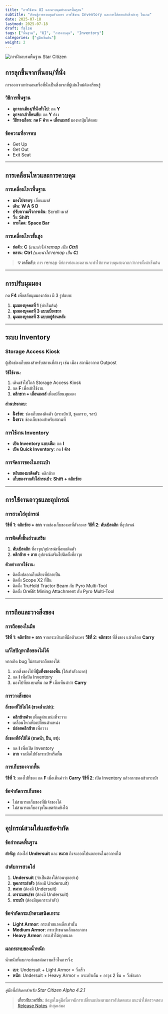 ```yaml
---
title: "การใช้งาน UI และควบคุมตัวละครพื้นฐาน"
subtitle: "เรียนรู้การควบคุมตัวละคร การใช้งาน Inventory และการโต้ตอบกับสิ่งต่างๆ ในเกม"
date: 2025-07-18
lastmod: 2025-07-18
draft: false
tags: ["พื้นฐาน", "UI", "การควบคุม", "Inventory"]
categories: ["คู่มือเริ่มต้น"]
weight: 2
---
```


![การฝึกอบรมพื้นฐาน Star Citizen](../../img/Idris_Training.jpg)

## การลุกขึ้นจากที่นอน/ที่นั่ง

การออกจากท่านอนหรือที่นั่งเป็นสิ่งแรกที่ผู้เล่นใหม่ต้องเรียนรู้

### วิธีการพื้นฐาน
- **ลุกจากเตียง/ที่นั่งทั่วไป**: กด **Y**
- **ลุกจากเก้าอี้คนขับ**: กด **Y** ค้าง
- **วิธีทางเลือก**: **กด F ค้าง + เลื่อนเมาส์** มองหาปุ่มโต้ตอบ

### ข้อความที่อาจพบ
- Get Up
- Get Out  
- Exit Seat

---

## การเคลื่อนไหวและการควบคุม

### การเคลื่อนไหวพื้นฐาน
- **มองไปรอบๆ**: เลื่อนเมาส์
- **เดิน**: **W A S D**
- **ปรับความเร็วการเดิน**: Scroll เมาส์
- **วิ่ง**: **Shift**
- **กระโดด**: **Space Bar**

### การเคลื่อนไหวขั้นสูง
- **ย่อตัว**: **C** *(แนะนำให้ remap เป็น **Ctrl**)*
- **คลาน**: **Ctrl** *(แนะนำให้ remap เป็น **C**)*

> **💡 เคล็ดลับ**: การ remap คีย์การย่อและคลานจะทำให้การควบคุมสะดวกกว่าการตั้งค่าเริ่มต้น

---

## การปรับมุมมอง

กด **F4** เพื่อสลับมุมมองกล้อง มี 3 รูปแบบ:

1. **มุมมองบุคคลที่ 1** (ค่าเริ่มต้น)
2. **มุมมองบุคคลที่ 3 แบบเบี่ยงขวา**
3. **มุมมองบุคคลที่ 3 แบบอยู่ด้านหลัง**

---

## ระบบ Inventory

### Storage Access Kiosk
ตู้เปิดช่องเก็บของสำหรับสถานที่ต่างๆ เช่น เมือง สถานีอวกาศ Outpost

**วิธีใช้งาน:**
1. เดินเข้าไปใกล้ Storage Access Kiosk
2. กด **F** เพื่อเข้าใช้งาน
3. **คลิกขวา + เลื่อนเมาส์** เพื่อเปลี่ยนมุมมอง

**ส่วนประกอบ:**
- **ฝั่งซ้าย**: ช่องเก็บของติดตัว (กระเป๋าเป้, ชุดเกราะ, ฯลฯ)
- **ฝั่งขวา**: ช่องเก็บของสำหรับสถานที่

### การใช้งาน Inventory
- **เปิด Inventory แบบเต็ม**: กด **I**
- **เปิด Quick Inventory**: กด **I ค้าง**

### การจัดการของในกระเป๋า
- **หยิบของมาติดตัว**: คลิกซ้าย
- **เก็บของจากตัวใส่กระเป๋า**: **Shift + คลิกซ้าย**

---

## การใช้งานอาวุธและอุปกรณ์

### การสวมใส่อุปกรณ์
**วิธีที่ 1**: **คลิกซ้าย + ลาก** จากช่องเก็บของมาที่ตัวละคร
**วิธีที่ 2**: **ดับเบิลคลิก** ที่อุปกรณ์

### การติดตั้งชิ้นส่วนเสริม
1. **ดับเบิลคลิก** ที่อาวุธ/อุปกรณ์เพื่อพกติดตัว
2. **คลิกซ้าย + ลาก** อุปกรณ์เสริมไปติดตั้งที่อาวุธ

**ตัวอย่างการใช้งาน:**
- ติดตั้งปลอกเก็บเสียงที่ปลายปืน
- ติดตั้ง Scope X2 ที่ปืน
- ติดตั้ง TruHold Tractor Beam กับ Pyro Multi-Tool
- ติดตั้ง OreBit Mining Attachment กับ Pyro Multi-Tool

---

## การถือและวางสิ่งของ

### การถือของในมือ
**วิธีที่ 1**: **คลิกซ้าย + ลาก** จากกระเป๋ามาที่มือตัวละคร
**วิธีที่ 2**: **คลิกขวา** ที่สิ่งของ แล้วเลือก **Carry**

### แก้ไขปัญหาถือของไม่ได้
หากเกิด bug ไม่สามารถถือของได้:
1. ลากสิ่งของไปที่**ปุ่มทิ้งของลงพื้น** (ใต้เท้าตัวละคร)
2. กด **I** เพื่อปิด Inventory
3. มองไปที่ของบนพื้น กด **F** เมื่อเห็นคำว่า **Carry**

### การวางสิ่งของ
**สิ่งของที่ใช้ไม่ได้ (ขวดน้ำเปล่า):**
- **คลิกซ้ายค้าง** เพื่อดูตำแหน่งที่จะวาง
- เคลื่อนไหวเพื่อเปลี่ยนตำแหน่ง
- **ปล่อยคลิกซ้าย** เพื่อวาง

**สิ่งของที่ยังใช้ได้ (ขวดน้ำ, ปืน, ยา):**
- กด **I** เพื่อเปิด Inventory
- **ลาก** จากมือไปยังกระเป๋าหรือพื้น

### การเก็บของจากพื้น
**วิธีที่ 1**: มองไปที่ของ กด **F** เมื่อเห็นคำว่า **Carry**
**วิธีที่ 2**: เปิด Inventory แล้วลากของเข้ากระเป๋า

### ข้อจำกัดการเก็บของ
- ไม่สามารถเก็บของที่มีเจ้าของได้
- ไม่สามารถเก็บอาวุธในเขตห้ามยิงได้

---

## อุปกรณ์สวมใส่และข้อจำกัด

### ข้อกำหนดพื้นฐาน
**สำคัญ**: ต้องใส่ **Undersuit** และ **หมวก** ถึงจะออกไปนอกยานในอวกาศได้

### ลำดับการสวมใส่
1. **Undersuit** (จำเป็นต้องใส่ก่อนทุกอย่าง)
2. **ชุดเกราะลำตัว** (ต้องมี Undersuit)
3. **หมวก** (ต้องมี Undersuit)
4. **เกราะแขน/ขา** (ต้องมี Undersuit)
5. **กระเป๋า** (ต้องมีชุดเกราะลำตัว)

### ข้อจำกัดกระเป๋าตามชนิดเกราะ
- **Light Armor**: กระเป๋าขนาดเล็กเท่านั้น
- **Medium Armor**: กระเป๋าขนาดเล็กและกลาง
- **Heavy Armor**: กระเป๋าได้ทุกขนาด

### ผลกระทบของน้ำหนัก
น้ำหนักที่แบกจะส่งผลต่อความเร็วในการวิ่ง:

- **เบา**: Undersuit + Light Armor = วิ่งเร็ว
- **หนัก**: Undersuit + Heavy Armor + กระเป๋าเต็ม + อาวุธ 2 ชิ้น = วิ่งช้ามาก

---

*คู่มือนี้อัปเดตสำหรับ Star Citizen Alpha 4.2.1*

> **เกี่ยวกับเวอร์ชัน**: ข้อมูลในคู่มือนี้อาจมีการเปลี่ยนแปลงตามการอัปเดตเกม แนะนำให้ตรวจสอบ [Release Notes](https://robertsspaceindustries.com/spectrum/community/SC/forum/190048) ล่าสุดเสมอ
